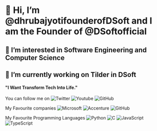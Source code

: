 <h1> 👋 Hi, I’m @dhrubajyotifounderofDSoft and I am the Founder of @DSoftofficial </h1>
<h2> 👀 I’m interested in Software Engineering and Computer Science</h2>
<h2> 🌱 I’m currently working on Tilder in DSoft</h2>

#### "I Want Transform Tech Into Life."

You can follow me on ![Twitter](https://img.shields.io/twitter/follow/Dhrubaj32201910?color=blue&logo=twitter&style=for-the-badge) 
                     ![Youtube](https://img.shields.io/youtube/channel/subscribers/UCRvcazkrS67RdBpaojFWUUA?logo=youtube&logoColor=red&style=for-the-badge)
                     ![GitHub](https://img.shields.io/github/followers/dhrubajyotifounderofDSoft?logo=github&style=for-the-badge)
                     
                     
My Favourite companies ![Microsoft](https://img.shields.io/badge/Microsoft-grey?style=for-the-badge&logo=microsoft) ![Accenture](https://img.shields.io/badge/Accenture-grey?style=for-the-badge&logo=accenture) ![GitHub](https://img.shields.io/badge/GitHub-grey?style=for-the-badge&logo=github)


My Favourite Programming Languages ![Python](https://img.shields.io/badge/Python-grey?style=for-the-badge&logo=python) ![C](https://img.shields.io/badge/C-grey?style=for-the-badge&logo=C) ![JavaScript](https://img.shields.io/badge/JavaScript-grey?style=for-the-badge&logo=javascript) ![TypeScript](https://img.shields.io/badge/TypeScript-grey?style=for-the-badge&logo=typescript)

<!---
dhrubajyotifounderofDSoft/dhrubajyotifounderofDSoft is a ✨ special ✨ repository because its `README.md` (this file) appears on your GitHub profile.
You can click the Preview link to take a look at your changes.
--->
